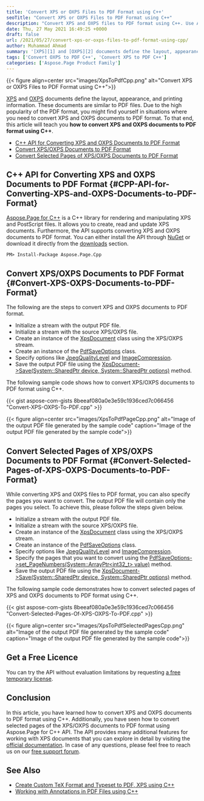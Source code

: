 ```yaml
---
title: 'Convert XPS or OXPS Files to PDF Format using C++'
seoTitle: "Convert XPS or OXPS Files to PDF Format using C++"
description: "Convert XPS and OXPS files to PDF format using C++. Use Aspose.Page for C++ API to convert XPS/OXPS files to PDF format within your C++ applications."
date: Thu, 27 May 2021 16:49:25 +0000
draft: false
url: /2021/05/27/convert-xps-or-oxps-files-to-pdf-format-using-cpp/
author: Muhammad Ahmad
summary: '[XPS][1] and [OXPS][2] documents define the layout, appearance, and printing information. These documents are similar to PDF files. Due to the high popularity of the PDF format, you might find yourself in situations where you need to convert XPS and OXPS documents to PDF format. To that end, this article will teach you **how to convert XPS and OXPS documents to PDF format using C++**.'
tags: ['Convert OXPS to PDF C++', 'Convert XPS to PDF C++']
categories: ['Aspose.Page Product Family']
---
```




{{< figure align=center src="images/XpsToPdfCpp.png" alt="Convert XPS or OXPS Files to PDF Format using C++">}}


[XPS][3] and [OXPS][4] documents define the layout, appearance, and printing information. These documents are similar to PDF files. Due to the high popularity of the PDF format, you might find yourself in situations where you need to convert XPS and OXPS documents to PDF format. To that end, this article will teach you **how to convert XPS and OXPS documents to PDF format using C++**.

*   [C++ API for Converting XPS and OXPS Documents to PDF Format][5]
*   [Convert XPS/OXPS Documents to PDF Format][6]
*   [Convert Selected Pages of XPS/OXPS Documents to PDF Format][7]

## C++ API for Converting XPS and OXPS Documents to PDF Format {#CPP-API-for-Converting-XPS-and-OXPS-Documents-to-PDF-Format}

[Aspose.Page for C++][8] is a C++ library for rendering and manipulating XPS and PostScript files. It allows you to create, read and update XPS documents. Furthermore, the API supports converting XPS and OXPS documents to PDF format. You can either install the API through [NuGet][9] or download it directly from the [downloads][10] section.

```
PM> Install-Package Aspose.Page.Cpp
```

## Convert XPS/OXPS Documents to PDF Format {#Convert-XPS-OXPS-Documents-to-PDF-Format}

The following are the steps to convert XPS and OXPS documents to PDF format.

*   Initialize a stream with the output PDF file.
*   Initialize a stream with the source XPS/OXPS file.
*   Create an instance of the [XpsDocument][11] class using the XPS/OXPS stream.
*   Create an instance of the [PdfSaveOptions][12] class.
*   Specify options like [JpegQualityLevel][13] and [ImageCompression][14].
*   Save the output PDF file using the [XpsDocument->Save(System::SharedPtr<Device> device, System::SharedPtr<SaveOptions> options)][15] method.

The following sample code shows how to convert XPS/OXPS documents to PDF format using C++.

{{< gist aspose-com-gists 8beeaf080a0e3e59c1936ced7c066456 "Convert-XPS-OXPS-To-PDF.cpp" >}}



{{< figure align=center src="images/XpsToPdfPageCpp.png" alt="Image of the output PDF file generated by the sample code" caption="Image of the output PDF file generated by the sample code">}}


## Convert Selected Pages of XPS/OXPS Documents to PDF Format {#Convert-Selected-Pages-of-XPS-OXPS-Documents-to-PDF-Format}

While converting XPS and OXPS files to PDF format, you can also specify the pages you want to convert. The output PDF file will contain only the pages you select. To achieve this, please follow the steps given below.

*   Initialize a stream with the output PDF file.
*   Initialize a stream with the source XPS/OXPS file.
*   Create an instance of the [XpsDocument][16] class using the XPS/OXPS stream.
*   Create an instance of the [PdfSaveOptions][17] class.
*   Specify options like [JpegQualityLevel][18] and [ImageCompression][19].
*   Specify the pages that you want to convert using the [PdfSaveOptions->set\_PageNumbers(System::ArrayPtr<int32\_t> value)][20] method.
*   Save the output PDF file using the [XpsDocument->Save(System::SharedPtr<Device> device, System::SharedPtr<SaveOptions> options)][21] method.

The following sample code demonstrates how to convert selected pages of XPS and OXPS documents to PDF format using C++.

{{< gist aspose-com-gists 8beeaf080a0e3e59c1936ced7c066456 "Convert-Selected-Pages-Of-XPS-OXPS-To-PDF.cpp" >}}



{{< figure align=center src="images/XpsToPdfSelectedPagesCpp.png" alt="Image of the output PDF file generated by the sample code" caption="Image of the output PDF file generated by the sample code">}}


## Get a Free Licence

You can try the API without evaluation limitations by requesting [a free temporary license][22].

## Conclusion

In this article, you have learned how to convert XPS and OXPS documents to PDF format using C++. Additionally, you have seen how to convert selected pages of the XPS/OXPS documents to PDF format using Aspose.Page for C++ API. The API provides many additional features for working with XPS documents that you can explore in detail by visiting the [official documentation][23]. In case of any questions, please feel free to reach us on our [free support forum][24].

## See Also

*   [Create Custom TeX Format and Typeset to PDF, XPS using C++][25]
*   [Working with Annotations in PDF Files using C++][26]




[1]: https://docs.fileformat.com/page-description-language/xps/
[2]: https://docs.fileformat.com/page-description-language/oxps/
[3]: https://docs.fileformat.com/page-description-language/xps/
[4]: https://docs.fileformat.com/page-description-language/oxps/
[5]: #CPP-API-for-Converting-XPS-and-OXPS-Documents-to-PDF-Format
[6]: #Convert-XPS-OXPS-Documents-to-PDF-Format
[7]: #Convert-Selected-Pages-of-XPS-OXPS-Documents-to-PDF-Format
[8]: https://products.aspose.com/page/cpp
[9]: https://www.nuget.org/packages/Aspose.Page.cpp
[10]: https://downloads.aspose.com/page/cpp
[11]: https://apireference.aspose.com/page/cpp/class/aspose.page.x_p_s.xps_document
[12]: https://apireference.aspose.com/page/cpp/class/aspose.page.x_p_s.presentation.pdf.pdf_save_options
[13]: https://apireference.aspose.com/page/cpp/class/aspose.page.save_options#a81ff85fcc0e78f740b46f41beea5c1ec
[14]: https://apireference.aspose.com/page/cpp/class/aspose.page.x_p_s.presentation.pdf.pdf_save_options#a0bec8e73fcd491f7635a4c6e5cf0268e
[15]: https://apireference.aspose.com/page/cpp/class/aspose.page.x_p_s.xps_document#a8c3d565efc18e469295e73e5cfe1f32e
[16]: https://apireference.aspose.com/page/cpp/class/aspose.page.x_p_s.xps_document
[17]: https://apireference.aspose.com/page/cpp/class/aspose.page.x_p_s.presentation.pdf.pdf_save_options
[18]: https://apireference.aspose.com/page/cpp/class/aspose.page.save_options#a81ff85fcc0e78f740b46f41beea5c1ec
[19]: https://apireference.aspose.com/page/cpp/class/aspose.page.x_p_s.presentation.pdf.pdf_save_options#a0bec8e73fcd491f7635a4c6e5cf0268e
[20]: https://apireference.aspose.com/page/cpp/class/aspose.page.x_p_s.presentation.pdf.pdf_save_options#a12187cbdd9006056ff8d2ba0fe5673f4
[21]: https://apireference.aspose.com/page/cpp/class/aspose.page.x_p_s.xps_document#a8c3d565efc18e469295e73e5cfe1f32e
[22]: https://purchase.aspose.com/temporary-license
[23]: https://docs.aspose.com/page/cpp/
[24]: https://forum.aspose.com/c/page/39
[25]: https://blog.aspose.com/2021/05/21/create-custom-tex-format-and-typeset-to-pdf-xps-using-cpp/
[26]: https://blog.aspose.com/2021/04/14/working-with-annotations-in-pdf-files-using-cpp/





